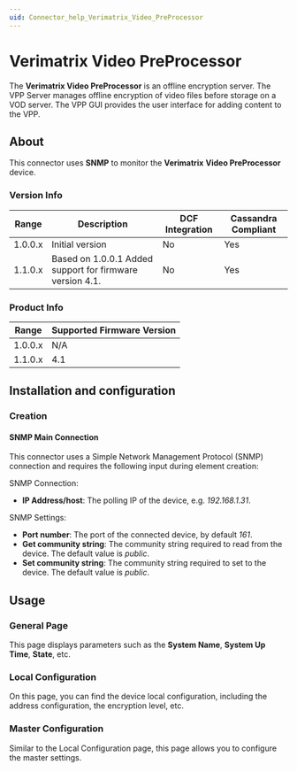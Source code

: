 ```yaml
---
uid: Connector_help_Verimatrix_Video_PreProcessor
---
```


# Verimatrix Video PreProcessor

The **Verimatrix Video PreProcessor** is an offline encryption server. The VPP Server manages offline encryption of video files before storage on a VOD server. The VPP GUI provides the user interface for adding content to the VPP.

## About

This connector uses **SNMP** to monitor the **Verimatrix** **Video PreProcessor** device.

### Version Info

| Range     | Description                                              | DCF Integration     | Cassandra Compliant     |
|------------------|----------------------------------------------------------|---------------------|-------------------------|
| 1.0.0.x          | Initial version                                          | No                  | Yes                     |
| 1.1.0.x          | Based on 1.0.0.1 Added support for firmware version 4.1. | No                  | Yes                     |

### Product Info

| Range | Supported Firmware Version |
|------------------|-----------------------------|
| 1.0.0.x          | N/A                         |
| 1.1.0.x          | 4.1                         |

## Installation and configuration

### Creation

#### SNMP Main Connection

This connector uses a Simple Network Management Protocol (SNMP) connection and requires the following input during element creation:

SNMP Connection:

- **IP Address/host**: The polling IP of the device, e.g. *192.168.1.31*.

SNMP Settings:

- **Port number**: The port of the connected device, by default *161*.
- **Get community string**: The community string required to read from the device. The default value is *public*.
- **Set community string**: The community string required to set to the device. The default value is *public*.

## Usage

### General Page

This page displays parameters such as the **System Name**, **System Up Time**, **State**, etc.

### Local Configuration

On this page, you can find the device local configuration, including the address configuration, the encryption level, etc.

### Master Configuration

Similar to the Local Configuration page, this page allows you to configure the master settings.
